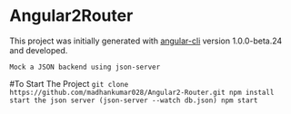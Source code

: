 # Angular2Router

This project was initially generated with [angular-cli](https://github.com/angular/angular-cli) version 1.0.0-beta.24 and developed.

`
Mock a JSON backend using json-server
`

#To Start The Project
`
git clone https://github.com/madhankumar028/Angular2-Router.git
npm install
start the json server (json-server --watch db.json)
npm start
`
